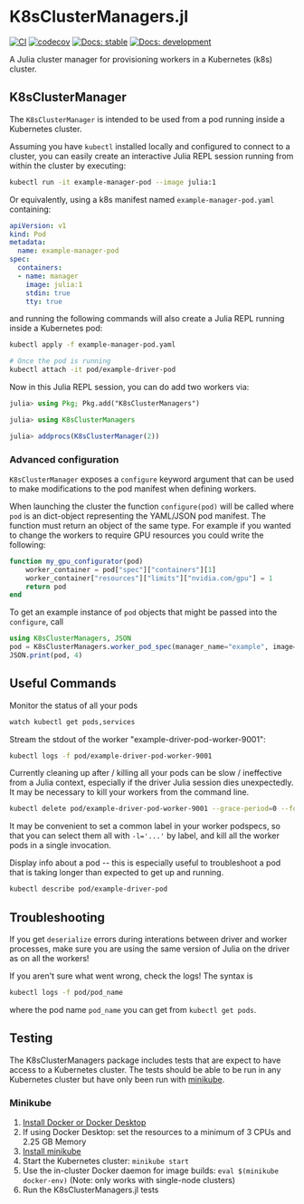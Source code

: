 # K8sClusterManagers.jl

[![CI](https://github.com/beacon-biosignals/K8sClusterManagers.jl/actions/workflows/CI.yml/badge.svg)](https://github.com/beacon-biosignals/K8sClusterManagers.jl/actions/workflows/CI.yml)
[![codecov](https://codecov.io/gh/beacon-biosignals/K8sClusterManagers.jl/branch/main/graph/badge.svg?token=MG8ZO4APDI)](https://codecov.io/gh/beacon-biosignals/K8sClusterManagers.jl)
[![Docs: stable](https://img.shields.io/badge/docs-stable-blue.svg)](https://beacon-biosignals.github.io/K8sClusterManagers.jl/stable)
[![Docs: development](https://img.shields.io/badge/docs-dev-blue.svg)](https://beacon-biosignals.github.io/K8sClusterManagers.jl/dev)

A Julia cluster manager for provisioning workers in a Kubernetes (k8s) cluster.

## K8sClusterManager

The `K8sClusterManager` is intended to be used from a pod running inside a Kubernetes
cluster.

Assuming you have `kubectl` installed locally and configured to connect to a cluster, you
can easily create an interactive Julia REPL session running from within the cluster by
executing:

```sh
kubectl run -it example-manager-pod --image julia:1
```

Or equivalently, using a k8s manifest named `example-manager-pod.yaml` containing:

```yaml
apiVersion: v1
kind: Pod
metadata:
  name: example-manager-pod
spec:
  containers:
  - name: manager
    image: julia:1
    stdin: true
    tty: true
```

and running the following commands will also create a Julia REPL running inside a Kubernetes
pod:

```sh
kubectl apply -f example-manager-pod.yaml

# Once the pod is running
kubectl attach -it pod/example-driver-pod
```

Now in this Julia REPL session, you can do add two workers via:

```julia
julia> using Pkg; Pkg.add("K8sClusterManagers")

julia> using K8sClusterManagers

julia> addprocs(K8sClusterManager(2))
```

### Advanced configuration

`K8sClusterManager` exposes a `configure` keyword argument that can be used to make
modifications to the pod manifest when defining workers.

When launching the cluster the function `configure(pod)` will be called where `pod` is an
dict-object representing the YAML/JSON pod manifest. The function must return an object of
the same type. For example if you wanted to change the workers to require GPU resources you
could write the following:

```julia
function my_gpu_configurator(pod)
    worker_container = pod["spec"]["containers"][1]
    worker_container["resources"]["limits"]["nvidia.com/gpu"] = 1
    return pod
end
```

To get an example instance of `pod` objects that might be passed into the `configure`, call

```julia
using K8sClusterManagers, JSON
pod = K8sClusterManagers.worker_pod_spec(manager_name="example", image="julia", cmd=`julia`)
JSON.print(pod, 4)
```

## Useful Commands

Monitor the status of all your pods
```sh
watch kubectl get pods,services
```

Stream the stdout of the worker "example-driver-pod-worker-9001":
```sh
kubectl logs -f pod/example-driver-pod-worker-9001
```

Currently cleaning up after / killing all your pods can be slow / ineffective from a Julia
context, especially if the driver Julia session dies unexpectedly. It may be necessary to
kill your workers from the command line.
```sh
kubectl delete pod/example-driver-pod-worker-9001 --grace-period=0 --force=true
```
It may be convenient to set a common label in your worker podspecs, so that you can select
them all with `-l='...'` by label, and kill all the worker pods in a single invocation.

Display info about a pod -- this is especially useful to troubleshoot a pod that is taking
longer than expected to get up and running.
```sh
kubectl describe pod/example-driver-pod
```

## Troubleshooting

If you get `deserialize` errors during interations between driver and worker processes, make
sure you are using the same version of Julia on the driver as on all the workers!

If you aren't sure what went wrong, check the logs! The syntax is
```bash
kubectl logs -f pod/pod_name
```
where the pod name `pod_name` you can get from `kubectl get pods`.

## Testing

The K8sClusterManagers package includes tests that are expect to have access to a Kubernetes
cluster. The tests should be able to be run in any Kubernetes cluster but have only been
run with [minikube](https://minikube.sigs.k8s.io/).

### Minikube

1. [Install Docker or Docker Desktop](https://docs.docker.com/get-docker/)
2. If using Docker Desktop: set the resources to a minimum of 3 CPUs and 2.25 GB Memory
3. [Install minikube](https://minikube.sigs.k8s.io/docs/start/)
4. Start the Kubernetes cluster: `minikube start`
5. Use the in-cluster Docker daemon for image builds: `eval $(minikube docker-env)`
   (Note: only works with single-node clusters)
6. Run the K8sClusterManagers.jl tests
